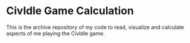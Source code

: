 # CivIdle Game Calculation

This is the archive repository of my code to read, visualize and calculate aspects of me playing the CivIdle game.